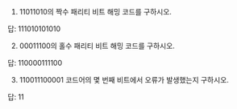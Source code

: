 1. 11011010의 짝수 패리티 비트 해밍 코드를 구하시오.

답: 111010101010

2. 00011100의 홀수 패리티 비트 해밍 코드를 구하시오.

답: 110000111100

3. 110011100001 코드어의 몇 번째 비트에서 오류가 발생했는지 구하시오.

답: 11

